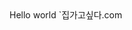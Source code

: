<html>

<head>
  <title>ILOVEKDMHS</title>  
</head>

<body>
  Hello world
`집가고싶다.com
</body>

</html>
